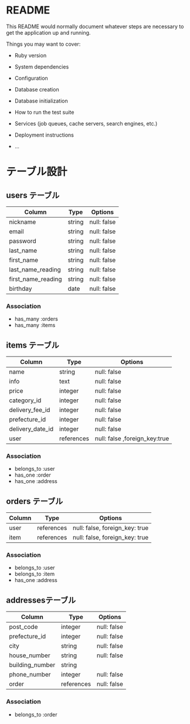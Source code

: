 # README

This README would normally document whatever steps are necessary to get the
application up and running.

Things you may want to cover:

* Ruby version

* System dependencies

* Configuration

* Database creation

* Database initialization

* How to run the test suite

* Services (job queues, cache servers, search engines, etc.)

* Deployment instructions

* ...

# テーブル設計

## users テーブル

| Column               | Type   | Options     |
| --------             | ------ | ----------- |
| nickname             | string | null: false |
| email                | string | null: false |
| password             | string | null: false |
| last_name            | string | null: false |
| first_name           | string | null: false |
| last_name_reading    | string | null: false |
| first_name_reading   | string | null: false |
| birthday             | date   | null: false |

### Association

- has_many :orders
- has_many :items


## items テーブル

| Column              | Type        | Options                       |
| --------            | ------      | ---------------               |
| name                | string      | null: false                   |
| info                | text        | null: false                   |
| price               | integer     | null: false                   |
| category_id         | integer     | null: false                   |
| delivery_fee_id     | integer     | null: false                   |
| prefecture_id       | integer     | null: false                   |
| delivery_date_id    | integer     | null: false                   |
| user                | references  | null: false ,foreign_key:true |


### Association

- belongs_to :user
- has_one    :order
- has_one    :address


## orders テーブル

| Column  | Type       | Options                        |
| ------  | ---------- | ------------------------------ |
| user    | references | null: false, foreign_key: true |
| item    | references | null: false, foreign_key: true |

### Association

- belongs_to :user
- belongs_to :item
- has_one    :address

## addressesテーブル

| Column            | Type       | Options     |
| -------           | ---------- | ------------|
| post_code         | integer    | null: false |
| prefecture_id     | integer    | null: false |
| city              | string     | null: false |
| house_number      | string     | null: false |
| building_number   | string     |             |
| phone_number      | integer    | null: false |
| order             | references | null: false |

### Association

- belongs_to :order